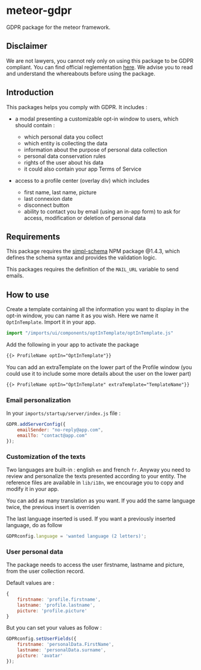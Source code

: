 # meteor-gdpr
GDPR package for the meteor framework. 

## Disclaimer
We are not lawyers, you cannot rely only on using this package to be GDPR compliant. You can find official reglementation [here](https://ec.europa.eu/commission/priorities/justice-and-fundamental-rights/data-protection/2018-reform-eu-data-protection-rules_en). We advise you to read and understand the whereabouts before using the package.

## Introduction
This packages helps you comply with GDPR. It includes : 
* a modal presenting a customizable opt-in window to users, which should contain :
    - which personal data you collect 
    - which entity is collecting the data
    - information about the purpose of personal data collection
    - personal data conservation rules
    - rights of the user about his data
    - it could also contain your app Terms of Service
    
* access to a profile center (overlay div) which includes
    - first name, last name, picture
    - last connexion date
    - disconnect button
    - ability to contact you by email (using an in-app form) to ask for access, modification or deletion of personal data


## Requirements
This package requires the [simpl-schema](https://github.com/aldeed/simple-schema-js) NPM package @1.4.3, which defines the schema syntax and provides the validation logic.

This packages requires the definition of the `MAIL_URL` variable to send emails.

## How to use
Create a template containing all the information you want to display in the opt-in window, you can name it as you wish. Here we name it `OptInTemplate`. Import it in your app.
```javascript
import "/imports/ui/components/optInTemplate/optInTemplate.js"
```

Add the following in your app to activate the package
```html
{{> ProfileName optIn="OptInTemplate"}}
```

You can add an extraTemplate on the lower part of the Profile window (you could use it to include some more details about the user on the lower part)
```html
{{> ProfileName optIn="OptInTemplate" extraTemplate="TemplateName"}}
```

### Email personalization

In your `imports/startup/server/index.js` file :
```javascript
GDPR.addServerConfig({
    emailSender: "no-reply@app.com",
    emailTo: "contact@app.com"
});
```

### Customization of the texts
Two languages are built-in : english `en` and french `fr`. Anyway you need to review and personalize the texts presented according to your entity. The reference files are available in `lib/i18n`, we encourage you to copy and modify it in your app.

You can add as many translation as you want. If you add the same language twice, the previous insert is overriden

The last language inserted is used. If you want a previously inserted language, do as follow

```javascript
GDPRconfig.language = 'wanted language (2 letters)';
```

### User personal data
The package needs to access the user firstname, lastname and picture, from the user collection record.

Default values are :

```javascript
{
    firstname: 'profile.firstname',
    lastname: 'profile.lastname',
    picture: 'profile.picture'
}
```

But you can set your values as follow :

```javascript
GDPRconfig.setUserFields({
    firstname: 'personalData.FirstName',
    lastname: 'personalData.surname',
    picture: 'avatar'
});
```


